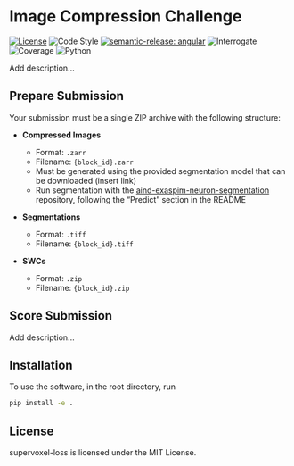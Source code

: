 # Image Compression Challenge

[![License](https://img.shields.io/badge/license-MIT-brightgreen)](LICENSE)
![Code Style](https://img.shields.io/badge/code%20style-black-black)
[![semantic-release: angular](https://img.shields.io/badge/semantic--release-angular-e10079?logo=semantic-release)](https://github.com/semantic-release/semantic-release)
![Interrogate](https://img.shields.io/badge/interrogate-100.0%25-brightgreen)
![Coverage](https://img.shields.io/badge/coverage-100%25-brightgreen)
![Python](https://img.shields.io/badge/python->=3.10-blue?logo=python)

Add description...

## Prepare Submission

Your submission must be a single ZIP archive with the following structure:
- **Compressed Images**
  - Format: `.zarr`
  - Filename: `{block_id}.zarr`
  - Must be generated using the provided segmentation model that can be downloaded (insert link)
  - Run segmentation with the [aind-exaspim-neuron-segmentation](https://github.com/AllenNeuralDynamics/aind-exaspim-neuron-segmentation) repository, following the “Predict” section in the README
 
- **Segmentations**
  - Format: `.tiff`
  - Filename: `{block_id}.tiff`

- **SWCs**
  - Format: `.zip`
  - Filename: `{block_id}.zip`

## Score Submission
Add description...

## Installation
To use the software, in the root directory, run
```bash
pip install -e .
```

## License
supervoxel-loss is licensed under the MIT License.
